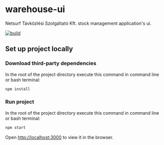 # warehouse-ui

Netsurf Távközlési Szolgáltató Kft. stock management application's ui.

[![build](https://github.com/jbence1994/warehouse-ui/actions/workflows/build.yml/badge.svg)](https://github.com/jbence1994/warehouse-ui/actions/workflows/build.yml)

## Set up project locally

### Download third-party dependencies

In the root of the project directory execute this command in command line or bash terminal:

```bash
npm install
```

### Run project

In the root of the project directory execute this command in command line or bash terminal:

```bash
npm start
```

Open [http://localhost:3000](http://localhost:3000) to view it in the browser.
